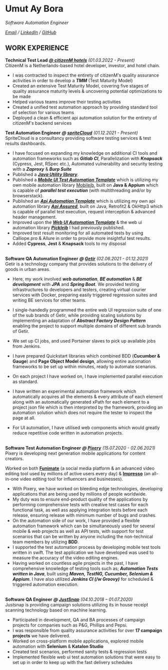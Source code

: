 # Umut Ay Bora

_Software Automation Engineer_ <br>

_[Email](mailto:umutaybora@gmail.com) / [LinkedIn](https://www.linkedin.com/in/umutayb/) / [GitHub](https://github.com/Umutayb)_

## WORK EXPERIENCE

**Technical Test Lead** ***[@ citizenM hotels](https://www.spritecloud.com)*** _(01.03.2022 - Present)_ <br>
CitizenM is a Netherlands-based hotel developer, investor, and hotel chain.
- I was contracted to inspect the entirety of citizenM's quality assurance activities in order to develop a ***TMM*** (Test Maturity Model)
- Created an extensive Test Maturity Model, covering five stages of quality assurance maturity levels & uncovering potential optimizations to be made
- Helped various teams improve their testing activities 
- Created a unified test automation approach by providing standard tool of selection for various teams
- Deployed a clean & efficient api automation solution for the entirety of citizenM's backend services

**Test Automation Engineer** ***@ [spriteCloud](https://www.spritecloud.com)*** _(01.12.2021 - Present)_ <br>
SpriteCloud is a consultancy providing software testing services & test results dashboards. 
- I have focused on expanding my knowledge on additional CI tools and automation frameworks such as ***Gitlab CI***, Parallelization with ***Knapsack*** (Cypress, Jest, RSpec etc.), Automated vulnerability and security testing with a ***Zaproxy*** & ***Burp Suite***
- Published a ***[Java Utility library](https://github.com/Umutayb/Java-Utilities)***.
- Published a ***[Mobile UI Test Automation Template](https://github.com/Umutayb/Mobile-Automation-Sample)*** which is utilizing my own mobile automation library [Mobileib](https://github.com/Umutayb/Mobileib), built on **Java & Appium** which is capable of ***parallel test execution*** (with multithreading and/or by browserstack).
- Published an ***[Api Automation Template](https://github.com/Umutayb/Api-Automation-Sample)*** which is utilizing my own api automation library ***[Api Assured](https://github.com/Umutayb/Api-Assured)***, built on Java, Retrofit2 & OkHttp3 which is capable of parallel test execution, request interception & advanced header management.
- Improved upon the ***[Web UI Automation Template](https://github.com/Umutayb/Web-Automation-Sample-Cucumber)*** & the web ui automation library ***[Pickleib](https://github.com/Umutayb/Pickleib)*** I had previously published.
- Improved test result monitoring for all automated tests by using Calliope.pro & Allure in order to provide more insightful test results.
- Added **Cypress**, **Jest** & **Knapsack** tools to my disposal
<br><br>

**Software QA Automation Engineer** ***@ [Getir](https://www.linkedin.com/company/getir/)*** _(02.06.2021 - 01.12.2021)_ <br>
Getir is a technology company that provides solutions to the delivery of goods in urban areas. 

- Here, my work involved ***web automation***, ***BE automation*** & ***BE development*** with ***JPA*** and ***Spring Boot***. We provided testing infrastructures to developers and testers, creating virtual courier services with Docker, preparing easily triggered regression suites and writing BE services for other teams.

- I single-handedly programmed the entire web UI regression suite of one of the sub brands of Getir, while providing scaling solutions by implementing an adaptation of ***Abstract Factory Design Pattern*** enabling the project to support multiple domains of different sub brands of Getir. 
- We set up CI jobs, and used Portainer slaves to pick up available jobs from Jenkins.
- I have prepared Quickstart libraries which combined BDD (**Cucumber & Gauge**) and **Page Object Model design**, allowing entire automation frameworks to be set up within minutes, ready to automate scenarios. 
- On each project I have worked on, I have implemented parallel execution as standard.
- I have written an experimental automation framework which automatically acquires all the elements & every attribute of each element along with an automatically generated xPath for each element to a project json file which is then interpreted by the framework, providing an automation solution which does not require the tester to inspect the page at all.
- For UI automation, I have utilised web components which would greatly reduce repetitive code written in automation projects.
<br><br>

**Software Test Automation Engineer** ***@ [Pixery](https://www.pixerylabs.com)*** _(15.07.2020 - 02.06.2021)_ <br>
Pixery is developing next generation mobile applications for content creators.

Worked on both [**Funimate**](https://www.pixerylabs.com) (a social media platform & an advanced video editing tool used by millions of active users every day) & [**Impresso**](https://www.pixerylabs.com) (an all-in-one video editing tool for influencers and businesses).
- With Pixery, we have worked on bleeding edge technologies, developing applications that are being used by millions of people worldwide. 
- My duty was to ensure end-product quality of the applications by performing comprehensive tests with creative test cases for each functional task, as well ass applying integration tests before each release, ensuring release with minimum number of bugs and crashes.
- On the automation side of our work, I have provided a flexible automation framework which can be simultaneously used for several mobile & web projects as well as API tests, with support for test scenarios that can be written by anyone including the non-technical team members by utilizing **BDD**.
- I supported the test automation process by developing mobile test tools written in swift. The test application we have developed was used to measure the accuracy of the video editing engines.
- Having worked on countless agile projects in the past, I have comprehensive knowledge of testing tools such as; ***Automation Tests written in Java***, built using ***Maven, TestNG, Cucumber, Selenium & Appium***. I have also utilized ***Jenkins CI (/w Groovy)*** for scheduled & triggered automation execution.
<br><br>

**Software QA Engineer** ***@ [JustSnap](https://justsnap.co)*** _(04.10.2018 – 01.07.2020)_ <br>
Justsnap is providing campaign solutions utilizing its in house receipt scanning technology based on machine learning.
  - Participated in development, QA and BA processes of campaign projects for companies such as P&G, Phillips and Pepsi.
  - I was responsible from quality assurance activities for over **17 campaign projects** we have delivered.
  - Worked on cross-platform mobile applications, explored mobile automation with **Selenium** & **Katalon Studio**
  - Created test scenarios, performed sanity tests & regression tests
  - Implemented flexible web ui test automation solutions that were easy to set up in order to keep up with the fast delivery schedules
    <br><br>
   
